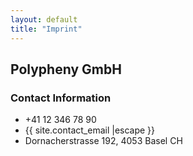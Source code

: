 ```yaml
---
layout: default
title: "Imprint"
---
```



## Polypheny GmbH

### Contact Information
 
* +41 12 346 78 90 
* {{ site.contact_email |escape }}
* Dornacherstrasse 192, 4053 Basel CH
